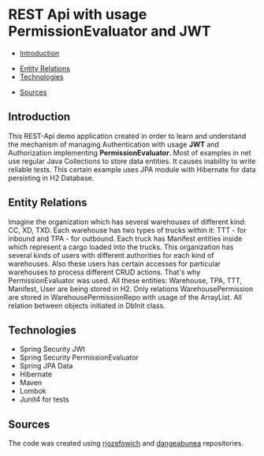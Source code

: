 # REST Api with usage PermissionEvaluator and JWT

- [Introduction](#intro)<p> 
- [Entity Relations](#entity-relations)
- [Technologies](#technologies)<p> 
- [Sources](#sources)<p>

## Introduction ##

This REST-Api demo application created in order to learn and understand the mechanism of managing Authentication with 
usage <b>JWT</b> and Authorization implementing <b>PermissionEvaluator</b>. Most of examples in net use regular 
Java Collections to store data entities. It causes inability to write reliable tests. This certain example uses JPA module 
with Hibernate for data persisting in H2 Database. 

## Entity Relations ##

Imagine the organization which has several warehouses of different kind: CC, XD, TXD. Each warehouse has two types of 
trucks within it: TTT - for inbound and TPA - for outbound. Each truck has Manifest entities inside which represent a cargo
loaded into the trucks. This organization has several kinds of users with different authorities for each kind of warehouses.
Also these users has certain accesses for particular warehouses to process different CRUD actions. That's why PermissionEvaluator was used. 
All these entities: Warehouse, TPA, TTT, Manifest, User are being stored in H2. Only relations WarehousePermission are stored
in WarehousePermissionRepo with usage of the ArrayList. All relation between objects initiated in DbInit class. 
 
## Technologies ##

* Spring Security JWt
* Spring Security PermissionEvaluator
* Spring JPA Data
* Hibernate
* Maven
* Lombok
* Junit4 for tests

## Sources ##

The code was created using [rjozefowich](#https://github.com/rjozefowicz/spring-security) 
and [dangeabunea](#https://github.com/dangeabunea/RomanianCoderExamples) repositories.

